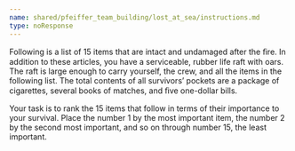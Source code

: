 ```yaml
---
name: shared/pfeiffer_team_building/lost_at_sea/instructions.md
type: noResponse
---
```


Following is a list of 15 items that are intact and undamaged after the ﬁre. In addition to these articles, you have a serviceable, rubber life raft with oars. The raft is large enough to carry yourself, the crew, and all the items in the following list. The total contents of all survivors’ pockets are a package of cigarettes, several books of matches, and ﬁve one-dollar bills.

Your task is to rank the 15 items that follow in terms of their importance to your survival. Place the number 1 by the most important item, the number 2 by the second most important, and so on through number 15, the least important.
